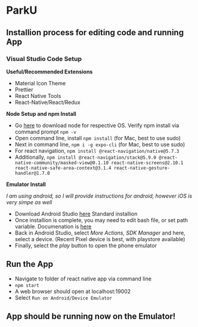 # ParkU 

## Installion process for editing code and running App

### Visual Studio Code Setup

__Useful/Recommended Extensions__
- Material Icon Theme
- Prettier
- React Native Tools
- React-Native/React/Redux

__Node Setup and npm Install__
- Go [here](https://nodejs.org/en/download/) to download node for respective OS. Verify npm install via command prompt ``npm -v``
- Open command line, install ``npm install`` (for Mac, best to use sudo)
- Next in command line, ``npm i -g expo-cli`` (for Mac, best to use sudo)
- For react navigation, ``npm install @react-navigation/native@5.7.3``
- Additionally, ``npm install @react-navigation/stack@5.9.0 @react-native-community/masked-view@0.1.10 react-native-screens@2.10.1 react-native-safe-area-context@3.1.4 react-native-gesture-handler@1.7.0``


__Emulator Install__

_I am using android, so I will provide instructions for android, however iOS is very simpe as well_
- Download Android Studio [here](https://developer.android.com/studio/?gclid=CjwKCAjwtfqKBhBoEiwAZuesiDg8_BJqEiZfor_p--qPT_I12LUbijPJtE_dUIHdYNm86KCBMaFpnBoC4hkQAvD_BwE&gclsrc=aw.ds) Standard installion
- Once installion is  complete, you may need to edit bash file, or set path variable. Documenation is [here](https://docs.expo.dev/workflow/android-studio-emulator/)
- Back in Android Studio, select *More Actions, SDK Manager* and here, select a device. (Recent Pixel device is best, with playstore available)
- Finally, select the *play* button to open the phone emulator

## Run the App

- Navigate to folder of react native app via command line
- ``npm start``
- A web browser should open at localhost:19002
- Select ``Run on Android/Device Emulator``

## App should be running now on the Emulator!
